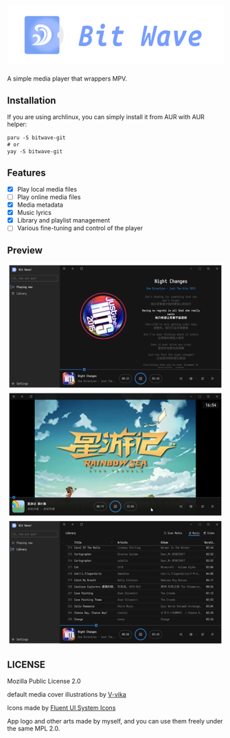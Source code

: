 # ![Bit Wave!](arts/logo-full.svg)

A simple media player that wrappers MPV.

## Installation

If you are using archlinux, you can simply install it from AUR with AUR helper:

```
paru -S bitwave-git
# or
yay -S bitwave-git
```

## Features

- [x] Play local media files
- [ ] Play online media files
- [x] Media metadata
- [x] Music lyrics
- [x] Library and playlist management
- [ ] Various fine-tuning and control of the player

## Preview

![Music Player](arts/preview-home.png)
![Video Player](arts/preview-video.png)
![Media Library](arts/preview-library.png)

## LICENSE

Mozilla Public License 2.0

default media cover illustrations by [V-vika](https://www.iconfont.cn/illustrations/detail?cid=43981)

Icons made by [Fluent UI System Icons](https://github.com/microsoft/fluentui-system-icons)

App logo and other arts made by myself, and you can use them freely under the same MPL 2.0.
